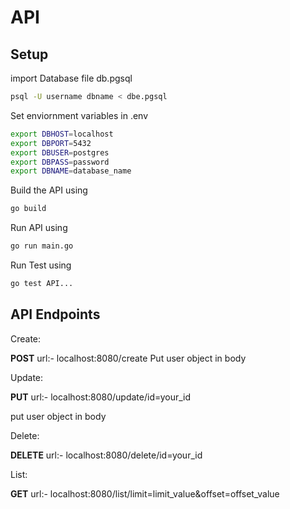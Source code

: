 # API

## Setup

import Database file db.pgsql
```bash
psql -U username dbname < dbe.pgsql
```
Set enviornment variables in .env
```bash
export DBHOST=localhost
export DBPORT=5432
export DBUSER=postgres
export DBPASS=password
export DBNAME=database_name
```

Build the API using 
```bash
go build
```

Run API using
```bash
go run main.go
```
Run Test using
```bash
go test API...
```
## API Endpoints

Create:

**POST**  url:-  localhost:8080/create
Put user object in body

Update:

**PUT**  url:- localhost:8080/update/id=your_id

put user object in body

Delete:

**DELETE** url:- localhost:8080/delete/id=your_id

List:

**GET**   url:-  localhost:8080/list/limit=limit_value&offset=offset_value
